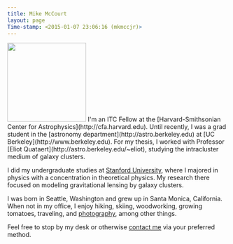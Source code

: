 ```yaml
---
title: Mike McCourt
layout: page
Time-stamp: <2015-01-07 23:06:16 (mkmccjr)>
---
```


<!-- todo: why doesn't class="pad top right" work? -->
<img src="{{site.url}}/images/me_1.png" width="180" class="pad top right"/>
I'm an ITC Fellow at the
[Harvard-Smithsonian Center for Astrophysics](http://cfa.harvard.edu).
Until recently, I was a grad student in the
[astronomy department](http://astro.berkeley.edu) at
[UC Berkeley](http://www.berkeley.edu).  For my thesis, I worked with
Professor [Eliot Quataert](http://astro.berkeley.edu/~eliot), studying
the intracluster medium of galaxy clusters.

I did my undergraduate studies at
[Stanford University](http://www.stanford.edu), where I majored in
physics with a concentration in theoretical physics.  My research
there focused on modeling gravitational lensing by galaxy clusters.

I was born in Seattle, Washington and grew up in Santa Monica,
California.  When not in my office, I enjoy hiking, skiing,
woodworking, growing tomatoes, traveling, and
[photography](https://picasaweb.google.com/112418946734251241705),
among other things.

Feel free to stop by my desk or otherwise
[contact me]({{site.url}}/contact/index.html) via your preferred
method.

